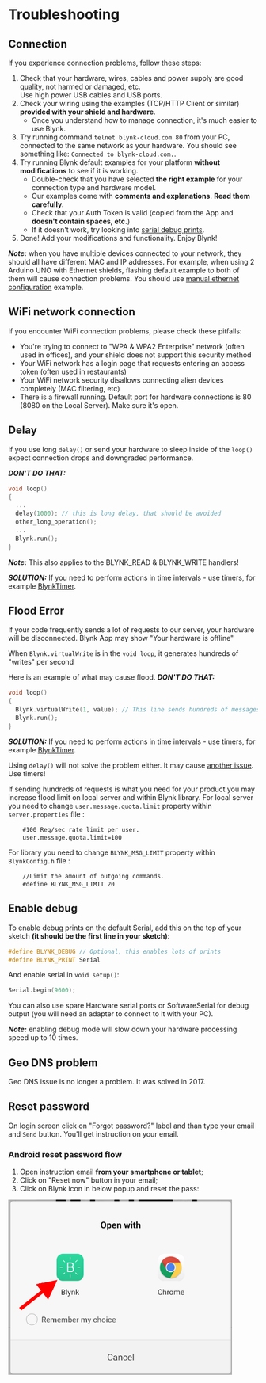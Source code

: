 # Troubleshooting

## Connection

If you experience connection problems, follow these steps:

1. Check that your hardware, wires, cables and power supply are good quality, not harmed or damaged, etc.  
   Use high power USB cables and USB ports.
2. Check your wiring using the examples (TCP/HTTP Client or similar) **provided with your shield and hardware**.
   * Once you understand how to manage connection, it's much easier to use Blynk.
3. Try running command ```telnet blynk-cloud.com 80``` from your PC, connected to the same network as your hardware.
   You should see something like: ```Connected to blynk-cloud.com.```.
4. Try running Blynk default examples for your platform **without modifications** to see if it is working.
   * Double-check that you have selected **the right example** for your connection type and hardware model.
   * Our examples come with **comments and explanations**. **Read them carefully.**
   * Check that your Auth Token is valid (copied from the App and **doesn't contain spaces, etc.**)
   * If it doesn't work, try looking into [serial debug prints](http://docs.blynk.cc/#enable-debug).
5. Done! Add your modifications and functionality. Enjoy Blynk!

***Note:*** when you have multiple devices connected to your network, they should all have different MAC and IP addresses. For example, when using 2 Arduino UNO with Ethernet shields, flashing default example to both of them will cause connection problems. You should use [manual ethernet configuration](https://github.com/blynkkk/blynk-library/blob/master/examples/Boards_Ethernet/Arduino_Ethernet_Manual/Arduino_Ethernet_Manual.ino) example.

## WiFi network connection
If you encounter WiFi connection problems, please check these pitfalls:

* You're trying to connect to "WPA & WPA2 Enterprise" network (often used in offices), and your shield does not support this security method
* Your WiFi network has a login page that requests entering an access token (often used in restaurants)
* Your WiFi network security disallows connecting alien devices completely (MAC filtering, etc)
* There is a firewall running. Default port for hardware connections is 80 (8080 on the Local Server).
Make sure it's open.

## Delay

If you use long ```delay()``` or send your hardware to sleep inside of the ```loop()``` expect connection drops and downgraded performance.

***DON'T DO THAT:***
```cpp
void loop()
{
  ...
  delay(1000); // this is long delay, that should be avoided
  other_long_operation();
  ...
  Blynk.run();
}
```

***Note:*** This also applies to the BLYNK_READ & BLYNK_WRITE handlers!

***SOLUTION:***
If you need to perform actions in time intervals - use timers, for example [BlynkTimer](http://docs.blynk.cc/#blynk-firmware-blynktimer).

## Flood Error

If your code frequently sends a lot of requests to our server, your hardware will be disconnected. Blynk App may show "Your hardware is offline"

When ```Blynk.virtualWrite``` is in the ```void loop```, it generates hundreds of "writes" per second 

Here is an example of what may cause flood. ***DON'T DO THAT:***
```cpp
void loop()
{
  Blynk.virtualWrite(1, value); // This line sends hundreds of messages to Blynk server
  Blynk.run();
}
```

***SOLUTION:***
If you need to perform actions in time intervals - use timers, for example [BlynkTimer](http://docs.blynk.cc/#blynk-firmware-blynktimer).

Using ```delay()``` will not solve the problem either. It may cause [another issue](http://docs.blynk.cc/#delay). Use timers!

If sending hundreds of requests is what you need for your product you may increase flood limit on local server 
and within Blynk library.
For local server you need to change ```user.message.quota.limit``` property within ```server.properties``` file :

        #100 Req/sec rate limit per user.
        user.message.quota.limit=100
        
For library you need to change ```BLYNK_MSG_LIMIT``` property within ```BlynkConfig.h``` file :
 
        //Limit the amount of outgoing commands.
        #define BLYNK_MSG_LIMIT 20

## Enable debug

To enable debug prints on the default Serial, add this on the top of your sketch **(it should be the first line
in your sketch)**:

```cpp
#define BLYNK_DEBUG // Optional, this enables lots of prints
#define BLYNK_PRINT Serial
```
And enable serial in ```void setup()```:

```cpp
Serial.begin(9600);
```

You can also use spare Hardware serial ports or SoftwareSerial for debug output (you will need an adapter to connect to it with your PC).

***Note:*** enabling debug mode will slow down your hardware processing speed up to 10 times.

## Geo DNS problem

Geo DNS issue is no longer a problem. It was solved in 2017.

## Reset password

On login screen click on "Forgot password?" label and than type your email and ```Send``` button.
You'll get instruction on your email.

### Android reset password flow

1. Open instruction email **from your smartphone or tablet**;
2. Click on "Reset now" button in your email;
3. Click on Blynk icon in below popup and reset the pass:

<img src="images/reset.png"/>
